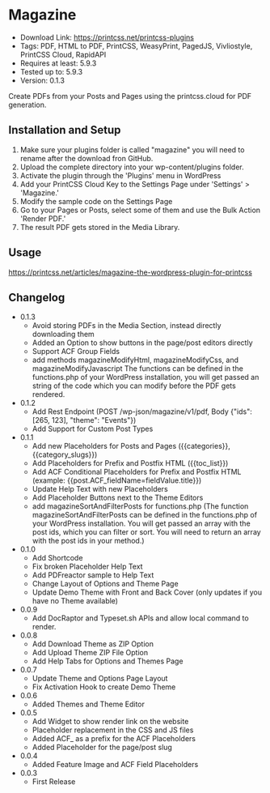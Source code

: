# Magazine

* Download Link: https://printcss.net/printcss-plugins
* Tags: PDF, HTML to PDF, PrintCSS, WeasyPrint, PagedJS, Vivliostyle, PrintCSS Cloud, RapidAPI
* Requires at least: 5.9.3
* Tested up to: 5.9.3
* Version: 0.1.3

Create PDFs from your Posts and Pages using the printcss.cloud for PDF generation.

## Installation and Setup

1. Make sure your plugins folder is called "magazine" you will need to rename after the download fron GitHub.
2. Upload the complete directory into your wp-content/plugins folder.
3. Activate the plugin through the 'Plugins' menu in WordPress
4. Add your PrintCSS Cloud Key to the Settings Page under 'Settings' > 'Magazine.'
5. Modify the sample code on the Settings Page
6. Go to your Pages or Posts, select some of them and use the Bulk Action 'Render PDF.'
7. The result PDF gets stored in the Media Library.

## Usage
https://printcss.net/articles/magazine-the-wordpress-plugin-for-printcss

## Changelog

- 0.1.3
    - Avoid storing PDFs in the Media Section, instead directly downloading them
	- Added an Option to show buttons in the page/post editors directly 
	- Support ACF Group Fields 
	- add methods magazineModifyHtml, magazineModifyCss, and magazineModifyJavascript
	  The functions can be defined in the functions.php of your WordPress installation, you will get passed an string of the code which you can modify before the PDF gets rendered.
- 0.1.2
    - Add Rest Endpoint (POST /wp-json/magazine/v1/pdf, Body {"ids": [265, 123], "theme": "Events"})
    - Add Support for Custom Post Types
- 0.1.1
    - Add new Placeholders for Posts and Pages ({{categories}}, {{category_slugs}})
    - Add Placeholders for Prefix and Postfix HTML ({{toc_list}})
    - Add ACF Conditional Placeholders for Prefix and Postfix HTML (example: {{post.ACF_fieldName=fieldValue.title}})
    - Update Help Text with new Placeholders 
    - Add Placeholder Buttons next to the Theme Editors
    - add magazineSortAndFilterPosts for functions.php (The function magazineSortAndFilterPosts can be defined in the functions.php of your WordPress installation. You will get passed an array with the post ids, which you can filter or sort. You will need to return an array with the post ids in your method.)
- 0.1.0
    - Add Shortcode
    - Fix broken Placeholder Help Text
    - Add PDFreactor sample to Help Text
    - Change Layout of Options and Theme Page
    - Update Demo Theme with Front and Back Cover (only updates if you have no Theme available)
- 0.0.9
    - Add DocRaptor and Typeset.sh APIs and allow local command to render.
- 0.0.8
    - Add Download Theme as ZIP Option
    - Add Upload Theme ZIP File Option
    - Add Help Tabs for Options and Themes Page
- 0.0.7
    - Update Theme and Options Page Layout
    - Fix Activation Hook to create Demo Theme
- 0.0.6
    - Added Themes and Theme Editor
- 0.0.5 
    - Add Widget to show render link on the website
    - Placeholder replacement in the CSS and JS files
    - Added ACF_ as a prefix for the ACF Placeholders
    - Added Placeholder for the page/post slug
- 0.0.4 
    - Added Feature Image and ACF Field Placeholders
- 0.0.3 
    - First Release
